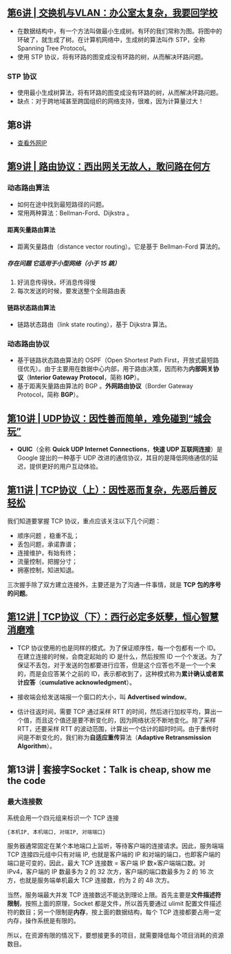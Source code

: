 
## [第6讲 | 交换机与VLAN：办公室太复杂，我要回学校](https://time.geekbang.org/column/article/8386)

- 在数据结构中，有一个方法叫做最小生成树。有环的我们常称为图。将图中的环破了，就生成了树。在计算机网络中，生成树的算法叫作 STP，全称 Spanning Tree Protocol。
- 使用 STP 协议，将有环路的图变成没有环路的树，从而解决环路问题。

### STP 协议
- 使用最小生成树算法，将有环路的图变成没有环路的树，从而解决环路问题。
- 缺点：对于跨地域甚至跨国组织的网络支持，很难，因为计算量过大！

## 第8讲
- [查看外网IP](https://www.whatismyip.com/)

## [第9讲 | 路由协议：西出网关无故人，敢问路在何方](https://time.geekbang.org/column/article/8729)

### 动态路由算法
- 如何在途中找到最短路径的问题。
- 常用两种算法：Bellman-Ford、Dijkstra 。

#### 距离矢量路由算法
- 距离矢量路由（distance vector routing）。它是基于 Bellman-Ford 算法的。

##### 存在问题 它适用于小型网络（小于 15 跳）
1. 好消息传得快，坏消息传得慢
2. 每次发送的时候，要发送整个全局路由表

#### 链路状态路由算法
- 链路状态路由（link state routing），基于 Dijkstra 算法。

### 动态路由协议
- 基于链路状态路由算法的 OSPF（Open Shortest Path First，开放式最短路径优先）。由于主要用在数据中心内部，用于路由决策，因而称为**内部网关协议**（**Interior Gateway Protocol**，简称 **IGP**）。
- 基于距离矢量路由算法的 BGP 。**外网路由协议**（Border Gateway Protocol，简称 **BGP**）。

## [第10讲 | UDP协议：因性善而简单，难免碰到“城会玩”](https://time.geekbang.org/column/article/8924)
- **QUIC**（全称 **Quick UDP Internet Connections**，**快速 UDP 互联网连接**）是 Google 提出的一种基于 UDP 改进的通信协议，其目的是降低网络通信的延迟，提供更好的用户互动体验。

## [第11讲 | TCP协议（上）：因性恶而复杂，先恶后善反轻松](https://time.geekbang.org/column/article/8975)
我们知道要掌握 TCP 协议，重点应该关注以下几个问题：

- 顺序问题 ，稳重不乱；
- 丢包问题，承诺靠谱；
- 连接维护，有始有终；
- 流量控制，把握分寸；
- 拥塞控制，知进知退。

三次握手除了双方建立连接外，主要还是为了沟通一件事情，就是 **TCP 包的序号的问题**。

## [第12讲 | TCP协议（下）：西行必定多妖孽，恒心智慧消磨难](https://time.geekbang.org/column/article/9141)

- TCP 协议使用的也是同样的模式。为了保证顺序性，每一个包都有一个 ID。在建立连接的时候，会商定起始的 ID 是什么，然后按照 ID 一个个发送。为了保证不丢包，对于发送的包都要进行应答，但是这个应答也不是一个一个来的，而是会应答某个之前的 ID，表示都收到了，这种模式称为**累计确认或者累计应答**（**cumulative acknowledgment**）。
- 接收端会给发送端报一个窗口的大小，叫 **Advertised window**。

- 估计往返时间，需要 TCP 通过采样 RTT 的时间，然后进行加权平均，算出一个值，而且这个值还是要不断变化的，因为网络状况不断地变化。除了采样 RTT，还要采样 RTT 的波动范围，计算出一个估计的超时时间。由于重传时间是不断变化的，我们称为**自适应重传**算法（**Adaptive Retransmission Algorithm**）。

## 第13讲 | 套接字Socket：Talk is cheap, show me the code

### 最大连接数

系统会用一个四元组来标识一个 TCP 连接

```vim
{本机IP, 本机端口, 对端IP, 对端端口}
```

服务器通常固定在某个本地端口上监听，等待客户端的连接请求。因此，服务端端 TCP 连接四元组中只有对端 IP, 也就是客户端的 IP 和对端的端口，也即客户端的端口是可变的，因此，最大 TCP 连接数 = 客户端 IP 数×客户端端口数。对 IPv4，客户端的 IP 数最多为 2 的 32 次方，客户端的端口数最多为 2 的 16 次方，也就是服务端单机最大 TCP 连接数，约为 2 的 48 次方。

当然，服务端最大并发 TCP 连接数远不能达到理论上限。首先主要是**文件描述符限制**，按照上面的原理，Socket 都是文件，所以首先要通过 ulimit 配置文件描述符的数目；另一个限制是**内存**，按上面的数据结构，每个 TCP 连接都要占用一定内存，操作系统是有限的。

所以，在资源有限的情况下，要想接更多的项目，就需要降低每个项目消耗的资源数目。


